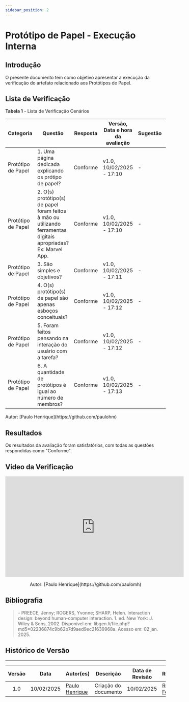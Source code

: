 ```yaml
---
sidebar_position: 2
---
```


# Protótipo de Papel - Execução Interna

## Introdução

O presente documento tem como objetivo apresentar a execução da verificação do artefato relacionado aos Protótipos de Papel.

## Lista de Verificação

<p style={{ textAlign: 'center', fontSize: '18px' }}><b>Tabela 1</b> - Lista de Verificação Cenários</p>

| Categoria          | Questão | Resposta | Versão, Data e hora da avaliação | Sugestão | Observação |
|--------------------|---------|----------|----------------------------------|-------|-----------|
| Protótipo de Papel | 1. Uma página dedicada explicando os prótipo de papel?        |Conforme|v1.0, 10/02/2025 - 17:10|-|-|
| Protótipo de Papel | 2. O(s) protótipo(s) de papel foram feitos à mão ou utilizando ferramentas digitais apropriadas? Ex: Marvel App. |Conforme|v1.0, 10/02/2025 - 17:10|-|-|
| Protótipo de Papel | 3. São simples e objetivos?         |Conforme|v1.0, 10/02/2025 - 17:11|-|-|
| Protótipo de Papel | 4. O(s) protótipo(s) de papel são apenas esboços conceituais?         |Conforme|v1.0, 10/02/2025 - 17:12|-|-|
| Protótipo de Papel | 5. Foram feitos pensando na interação do usuário com a tarefa?        |Conforme|v1.0, 10/02/2025 - 17:12|-|-|
| Protótipo de Papel | 6. A quantidade de protótipos é igual ao número de membros?        |Conforme|v1.0, 10/02/2025 - 17:13|-|-|


<p style={{ textAlign: 'center', fontSize: '17px' }}>Autor: [Paulo Henrique](https://github.com/paulohm) </p>

## Resultados

Os resultados da avaliação foram satisfatórios, com todas as questões respondidas como "Conforme".

## Video da Verificação

<center>

<iframe width="560" height="315" src="https://www.youtube.com/embed/xOW7VRt2KSo?si=ZIEScHmq1IncBs0Z" title="YouTube video player" frameborder="0" allow="accelerometer; autoplay; clipboard-write; encrypted-media; gyroscope; picture-in-picture; web-share" referrerpolicy="strict-origin-when-cross-origin" allowfullscreen></iframe>

<p style={{ textAlign: 'center', fontSize: '17px' }}>Autor: [Paulo Henrique](https://github.com/paulomh) </p>

</center>


## Bibliografia

> \- PREECE, Jenny; ROGERS, Yvonne; SHARP, Helen. Interaction design: beyond human-computer interaction. 1. ed. New York: J. Wiley & Sons, 2002. Disponível em: libgen.li/file.php?md5=02236874c9b62b7d9aed9ec21639968a. Acesso em: 02 jan. 2025.


## Histórico de Versão
---
| Versão | Data | Autor(es) | Descrição | Data de Revisão | Revisor(es) |
|:---:|:---:|---|---|:---:|---|
| 1.0 | 10/02/2025 | [Paulo Henrique](https://github.com/paulomh) | Criação do documento | 10/02/2025 | [Rodrigo Ferreira](https://github.com/rodwendrel)|